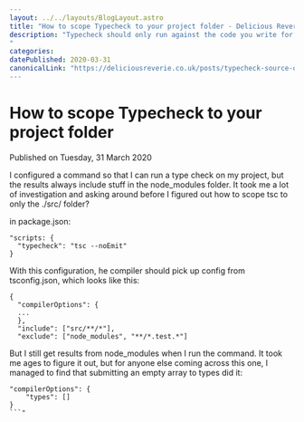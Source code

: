 ```yaml
---
layout: ../../layouts/BlogLayout.astro
title: "How to scope Typecheck to your project folder - Delicious Reverie"
description: "Typecheck should only run against the code you write for your project, but I found it's not that obvious to configure that...
"
categories:
datePublished: 2020-03-31
canonicalLink: "https://deliciousreverie.co.uk/posts/typecheck-source-only/
---
```

# How to scope Typecheck to your project folder

Published on Tuesday, 31 March 2020

I configured a command so that I can run a type check on my project, but the results always include stuff in the node\_modules folder. It took me a lot of investigation and asking around before I figured out how to scope tsc to only the ./src/ folder?

in package.json:

```
"scripts: {
  "typecheck": "tsc --noEmit"
}
```

With this configuration, he compiler should pick up config from tsconfig.json, which looks like this:

```
{
  "compilerOptions": {
  ...
  },
  "include": ["src/**/*"],
  "exclude": ["node_modules", "**/*.test.*"]
```

But I still get results from node\_modules when I run the command. It took me ages to figure it out, but for anyone else coming across this one, I managed to find that submitting an empty array to types did it:

```
"compilerOptions": {
    "types": []
}
```"